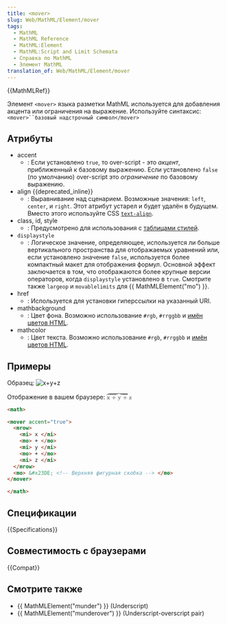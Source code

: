 ```yaml
---
title: <mover>
slug: Web/MathML/Element/mover
tags:
  - MathML
  - MathML Reference
  - MathML:Element
  - MathML:Script and Limit Schemata
  - Справка по MathML
  - Элемент MathML
translation_of: Web/MathML/Element/mover
---
```


{{MathMLRef}}

Элемент `<mover>` языка разметки MathML используется для добавления акцента или ограничения на выражение. Используйте синтаксис: ` <mover>``базовый надстрочный символ</mover> `

## Атрибуты

- accent
  - : Если установлено `true`, то over-script - это _акцент_, приближенный к базовому выражению.
    Если установлено `false` (по умолчанию) over-script это _ограничение_ по базовому выражению.
- align {{deprecated_inline}}
  - : Выравнивание над сценарием. Возможные значения: `left`, `center`, и `right`.
    Этот атрибут устарел и будет удалён в будущем. Вместо этого используйте CSS [`text-align`](/ru/docs/Web/CSS/text-align).
- class, id, style
  - : Предусмотрено для использования с [таблицами стилей](/ru/docs/Web/CSS).
- `displaystyle`
  - : Логическое значение, определяющее, используется ли больше вертикального пространства для отображаемых уравнений или, если установлено значение `false`, используется более компактный макет для отображения формул. Основной эффект заключается в том, что отображаются более крупные версии операторов, когда `displaystyle` установлено в `true`. Смотрите также `largeop` и `movablelimits` для {{ MathMLElement("mo") }}.
- href
  - : Используется для установки гиперссылки на указанный URI.
- mathbackground
  - : Цвет фона. Возможно использование `#rgb`, `#rrggbb` и [имён цветов HTML](/ru/docs/Web/CSS/color_value).
- mathcolor
  - : Цвет текста. Возможно использование `#rgb`, `#rrggbb` и [имён цветов HTML](/ru/docs/Web/CSS/color_value).

## Примеры

Образец: ![x+y+z](/files/3196/mover.png)

Отображение в вашем браузере: <math><mover accent="true"><mrow><mi>x </mi><mo>+ </mo><mi>y </mi><mo>+ </mo><mi>z </mi></mrow><mo>⏞</mo></mover></math>

```html
<math>

<mover accent="true">
  <mrow>
    <mi> x </mi>
    <mo> + </mo>
    <mi> y </mi>
    <mo> + </mo>
    <mi> z </mi>
  </mrow>
  <mo> &#x23DE; <!-- Верхняя фигурная скобка --> </mo>
</mover>

</math>
```

## Спецификации

{{Specifications}}

## Совместимость с браузерами

{{Compat}}

## Смотрите также

- {{ MathMLElement("munder") }} (Underscript)
- {{ MathMLElement("munderover") }} (Underscript-overscript pair)
